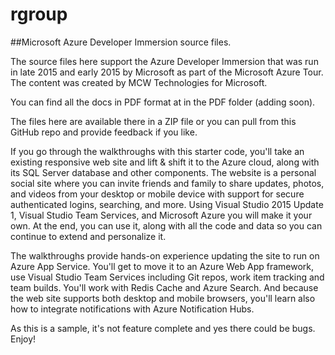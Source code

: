 # rgroup
##Microsoft Azure Developer Immersion source files.

The source files here support the Azure Developer Immersion that was run in late 2015 and early 2015 by Microsoft as part of the Microsoft Azure Tour. The content was created by MCW Technologies for Microsoft.

You can find all the docs in PDF format at in the PDF folder (adding soon).

The files here are available there in a ZIP file or you can pull from this GitHub repo and provide feedback if you like.

If you go through the walkthroughs with this starter code, you'll take an existing responsive web site and lift & shift it to the Azure cloud, along with its SQL Server database and other components. The website is a personal social site where you can invite friends and family to share updates, photos, and videos from your desktop or mobile device with support for secure authenticated logins, searching, and more. Using Visual Studio 2015 Update 1, Visual Studio Team Services, and Microsoft Azure you will make it your own. At the end, you can use it, along with all the code and data so you can continue to extend and personalize it.

The walkthroughs provide hands-on experience updating the site to run on Azure App Service. You'll get to move it to an Azure Web App framework, use Visual Studio Team Services including Git repos, work item tracking and team builds. You'll work with Redis Cache and Azure Search. And because the web site supports both desktop and mobile browsers, you'll learn also how to integrate notifications with Azure Notification Hubs.

As this is a sample, it's not feature complete and yes there could be bugs. Enjoy!
